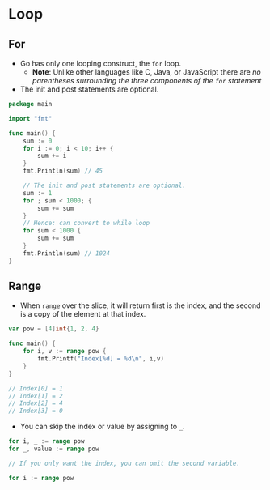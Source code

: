 # Loop

## For

- Go has only one looping construct, the `for` loop.
  - **Note**: Unlike other languages like C, Java, or JavaScript there are _no parentheses surrounding the three components of the `for` statement_
- The init and post statements are optional.

```go
package main

import "fmt"

func main() {
	sum := 0
	for i := 0; i < 10; i++ {
		sum += i
	}
	fmt.Println(sum) // 45

    // The init and post statements are optional.
    sum := 1
	for ; sum < 1000; {
		sum += sum
	}
    // Hence: can convert to while loop
    for sum < 1000 {
		sum += sum
	}
    fmt.Println(sum) // 1024
}
```

## Range

- When `range` over the slice, it will return first is the index, and the second is a copy of the element at that index.

```go
var pow = [4]int{1, 2, 4}

func main() {
	for i, v := range pow {
		fmt.Printf("Index[%d] = %d\n", i,v)
	}
}

// Index[0] = 1
// Index[1] = 2
// Index[2] = 4
// Index[3] = 0
```

- You can skip the index or value by assigning to `_`.

```go
for i, _ := range pow
for _, value := range pow

// If you only want the index, you can omit the second variable.

for i := range pow
```
